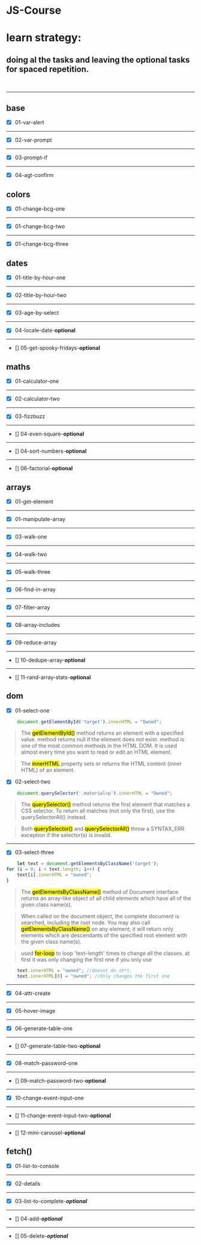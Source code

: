 # JS-Course

# learn strategy:
## doing al the tasks and leaving the optional tasks for spaced repetition.
<br>

---

## base
* [x] 01-var-alert
---
* [x] 02-var-prompt
---
* [x] 03-prompt-if
---
* [x] 04-agt-confirm

## colors
* [x] 01-change-bcg-one
---
* [x] 01-change-bcg-two
---
* [x] 01-change-bcg-three

## dates
* [x] 01-title-by-hour-one
---
* [x] 02-title-by-hour-two
---
* [x] 03-age-by-select
---
* [x] 04-locale-date-**optional**
---
* [] 05-get-spooky-fridays-**optional**

## maths
* [x] 01-calculator-one
---
* [x] 02-calculator-two
---
* [x] 03-fizzbuzz
---
* [] 04-even-square-**optional**
---
* [] 04-sort-numbers-**optional**
---
* [] 06-factorial-**optional**

## arrays
* [x] 01-get-element
---
* [x] 01-manipulate-array
---
* [x] 03-walk-one
---
* [x] 04-walk-two
---
* [x] 05-walk-three
---
* [x] 06-find-in-array
---
* [x] 07-filter-array
---
* [x] 08-array-includes
---
* [x] 09-reduce-array
---
* [] 10-dedupe-array-**optional**
---
* [] 11-rand-array-stats-**optional**

## dom
* [x] 01-select-one

```javascript
    document.getElementById('target').innerHTML = "Owned";
```
> The <mark>getElementById()</mark> method returns an element with a specified value.
method returns null if the element does not exist.
method is one of the most common methods in the HTML DOM. It is used almost every time you want to read or edit an HTML element.

> The <mark>innerHTML</mark> property sets or returns the HTML content (inner HTML) of an element.


* [x] 02-select-two
```javascript
    document.querySelector('.material>p').innerHTML = "Owned";
```
> The <mark>querySelector()</mark> method returns the first element that matches a CSS selector.
To return all matches (not only the first), use the querySelectorAll() instead.

> Both <mark>querySelector()</mark> and <mark>querySelectorAll()</mark> throw a SYNTAX_ERR exception if the selector(s) is invalid.
---
* [x] 03-select-three
```javascript
    let text = document.getElementsByClassName('target');
for (i = 0; i < text.length; i++) {
    text[i].innerHTML = "owned";
}
```
> The <mark>getElementsByClassName()</mark> method of Document interface returns an array-like object of all child elements which have all of the given class name(s).

> When called on the document object, the complete document is searched, including the root node. You may also call <mark>getElementsByClassName()</mark> on any element; it will return only elements which are descendants of the specified root element with the given class name(s).

> used <mark>for-loop</mark> to loop 'text-length' times to change all the classes. at first it was only changing the first one if you only use
```javascript
    text.innerHTML = "owned"; //doesnt do sh*t.
    text.innerHTML[0] = "owned"; //Only changes the first one
```
---
* [x] 04-attr-create
---
* [x] 05-hover-image
---
* [x] 06-generate-table-one
---
* [] 07-generate-table-two-**optional**
---
* [x] 08-match-password-one
---
* [] 09-match-password-two-**optional**
---
* [x] 10-change-event-input-one
---
* [] 11-change-event-input-two-**optional**
---
* [] 12-mini-carousel-**optional**

## fetch()

* [x] 01-list-to-console
---
* [x] 02-details
---
* [x] 03-list-to-complete-___optional___
---
* [] 04-add-___optional___
---
* [] 05-delete-___optional___
